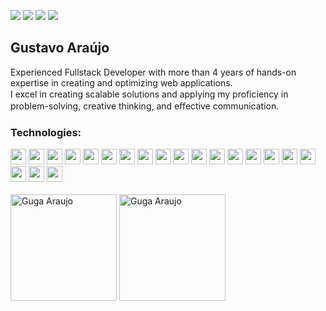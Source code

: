 [<img src="https://img.shields.io/badge/linkedin-%230077B5.svg?&style=for-the-badge&logo=linkedin&logoColor=white" />](https://www.linkedin.com/in/GugaAraujo/) 
[<img src="https://img.shields.io/badge/-email-red.svg?&style=for-the-badge&logo=gmail&logoColor=white" />](mailto:gustavoaraujo.dev@gmail.com)
[<img src="https://img.shields.io/badge/-medium-green.svg?&style=for-the-badge&logo=medium&logoColor=white" />](https://guga-araujo.medium.com)
[<img src="https://img.shields.io/badge/portfolio-guga--araujo.dev.br-important.svg?&style=for-the-badge&logoColor=white" />](https://www.guga-araujo.dev.br)


## Gustavo Araújo

Experienced Fullstack Developer with more than 4 years of hands-on expertise in creating and
optimizing web applications.<br> 
I excel in creating scalable solutions and applying my proﬁciency in
problem-solving, creative thinking, and eﬀective communication.<br> 

### Technologies:
<div style="display: inline_block">
  <code><img height="25" src="https://cdn.jsdelivr.net/gh/devicons/devicon/icons/javascript/javascript-original.svg"></code>
  <code><img height="25" src="https://cdn.jsdelivr.net/gh/devicons/devicon/icons/typescript/typescript-original.svg"></code>
  <code><img height="25" src="https://cdn.jsdelivr.net/gh/devicons/devicon/icons/nodejs/nodejs-original.svg"></code>
  <code><img height="25" src="https://cdn.jsdelivr.net/gh/devicons/devicon/icons/nestjs/nestjs-plain.svg"></code>
  <code><img height="25" src="https://cdn.jsdelivr.net/gh/devicons/devicon/icons/mongodb/mongodb-original.svg"></code>
  <code><img height="25" src="https://cdn.jsdelivr.net/gh/devicons/devicon/icons/mysql/mysql-original.svg"></code>
  <code><img height="25" src="https://cdn.jsdelivr.net/gh/devicons/devicon/icons/postgresql/postgresql-original.svg"></code>
  <code><img height="25" src="https://cdn.jsdelivr.net/gh/devicons/devicon/icons/docker/docker-original.svg"></code>
  <code><img height="25" src="https://cdn.jsdelivr.net/gh/devicons/devicon/icons/linux/linux-original.svg"></code>
  <code><img height="25" src="https://cdn.jsdelivr.net/gh/devicons/devicon/icons/terraform/terraform-original.svg"></code>
  <code><img height="25" src="https://cdn.jsdelivr.net/gh/devicons/devicon/icons/kubernetes/kubernetes-plain.svg"></code>
  <code><img height="25" src="https://cdn.jsdelivr.net/gh/devicons/devicon/icons/amazonwebservices/amazonwebservices-original.svg"></code>
  <code><img height="25" src="https://cdn.jsdelivr.net/gh/devicons/devicon/icons/html5/html5-original.svg"></code>
  <code><img height="25" src="https://cdn.jsdelivr.net/gh/devicons/devicon/icons/css3/css3-original.svg"></code>
  <code><img height="25" src="https://cdn.jsdelivr.net/gh/devicons/devicon/icons/vuejs/vuejs-original.svg"></code>
  <code><img height="25" src="https://cdn.jsdelivr.net/gh/devicons/devicon/icons/nuxtjs/nuxtjs-original.svg"></code>
  <code><img height="25" src="https://cdn.jsdelivr.net/gh/devicons/devicon/icons/react/react-original.svg"></code>
  <code><img height="25" src="https://cdn.jsdelivr.net/gh/devicons/devicon/icons/redux/redux-original.svg"></code>
  <code><img height="25" src="https://cdn.jsdelivr.net/gh/devicons/devicon/icons/sass/sass-original.svg"></code>
  <code><img height="25" src="https://cdn.jsdelivr.net/gh/devicons/devicon/icons/bootstrap/bootstrap-original.svg"></code>
</div>
<br>
<div align="justify">
<!--     <img
      height="150"
      src="https://github-readme-stats.vercel.app/api?username=GugaAraujo&count_private=true&show_icons=true&custom_title=Github%20Status&show=issues&theme=radical"
    /> -->
    <img height=170 align="center" src="https://github-readme-stats.vercel.app/api/top-langs?username=GugaAraujo&theme=gotham&layout=compact" alt="Guga Araujo" style="pointer-events: none !important; cursor: default !important;" onclick="return false;"/>
    <img height="170" align="center" src="https://github-readme-streak-stats.herokuapp.com/?user=GugaAraujo&theme=gotham&hide_border=false" alt="Guga Araujo" style="pointer-events: none !important; cursor: default !important;" onclick="return false;">
</div>
